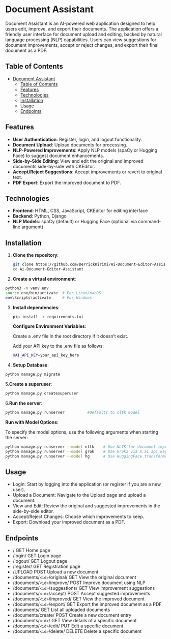 # Document Assistant

Document Assistant is an AI-powered web application designed to help users edit, improve, and export their documents. The application offers a friendly user interface for document upload and editing, backed by natural language processing (NLP) capabilities. Users can view suggestions for document improvements, accept or reject changes, and export their final document as a PDF.

## Table of Contents

- [Document Assistant](#document_assistant)
  - [Table of Contents](#table-of-contents)
  - [Features](#features)
  - [Technologies](#technologies)
  - [Installation](#installation)
  - [Usage](#usage)
  - [Endpoints](#endpoints)

## Features

- **User Authentication**: Register, login, and logout functionality.
- **Document Upload**: Upload documents for processing.
- **NLP-Powered Improvements**: Apply NLP models (spaCy or Hugging Face) to suggest document enhancements.
- **Side-by-Side Editing**: View and edit the original and improved documents side-by-side with CKEditor.
- **Accept/Reject Suggestions**: Accept improvements or revert to original text.
- **PDF Export**: Export the improved document to PDF.

## Technologies

- **Frontend**: HTML, CSS, JavaScript, CKEditor for editing interface
- **Backend**: Python, Django
- **NLP Models**: spaCy (default) or Hugging Face (optional via command-line argument)

## Installation

1. **Clone the repository**:

   ```bash
   git clone https://github.com/DerrickKirimi/Ai-Document-Editor-Assistant.git
   cd Ai-Document-Editor-Assistant
   ```
2. **Create a virtual environment**:

```bash
python3 -m venv env
source env/bin/activate  # For Linux/macOS
env\Scripts\activate     # For Windows
```

3. **Install dependencies**:

   ```bash
   pip install -r requirements.txt
   ```
   **Configure Environment Variables**:

    Create a .env file in the root directory if it doesn’t exist.

    Add your API key to the .env file as follows:

    ```bash
    XAI_API_KEY=your_api_key_here
    ```

4. **Setup Database**:

```bash
python manage.py migrate
```

5.**Create a superuser**:

```bash
python manage.py createsuperuser
```

6.**Run the server**:

```bash
python manage.py runserver          #Defaults to nltk model
```

**Run with Model Options**:

To specify the model options, use the following arguments when starting the server:

```bash
python manage.py runserver --model nltk    # Use NLTK for document improvements
python manage.py runserver --model grok    # Use Grok2 via X.ai api key
python manage.py runserver --model hg      # Use HuggingFace transformers T5 model 

```

## Usage

- Login: Start by logging into the application (or register if you are a new user).
- Upload a Document: Navigate to the Upload page and upload a document.
- View and Edit: Review the original and suggested improvements in the side-by-side editor.
- Accept/Reject Changes: Choose which improvements to keep.
- Export: Download your improved document as a PDF.

## Endpoints

- / GET Home page
- /login/ GET Login page
- /logout/ GET Logout page
- /register/ GET Registration page
- /UPLOAD POST Upload a new document
- /documents/`<id>`/original/ GET View the original document
- /documents/`<id>`/improve/ POST Improve document using NLP
- /documents/`<id>`/suggestions/ GET View improvement suggestions
- /documents/`<id>`/accept/ POST Accept suggested improvements
- /documents/`<id>`/improved/ GET View the improved document
- /documents/`<id>`/export/ GET Export the improved document as a PDF
- /documents/ GET List all uploaded documents
- /documents/create/ POST Create a new document entry
- /documents/`<id>`/ GET View details of a specific document
- /documents/`<id>`/edit/ PUT Edit a specific document
- /documents/`<id>`/delete/ DELETE Delete a specific document
